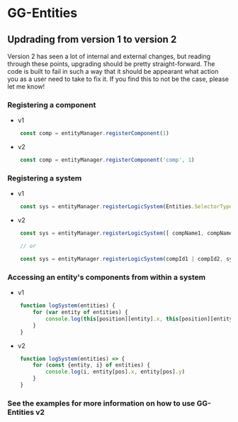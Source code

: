 # GG-Entities

## Updrading from version 1 to version 2

Version 2 has seen a lot of internal and external changes, but reading through these points, upgrading should be pretty straight-forward. The code is built to fail in such a way that it should be appearant what action you as a user need to take to fix it. If you find this to not be the case, please let me know!

### Registering a component

* v1
```javascript
    const comp = entityManager.registerComponent(1)
```

* v2
```javascript
    const comp = entityManager.registerComponent('comp', 1)
```

### Registering a system

* v1
```javascript
    const sys = entityManager.registerLogicSystem(Entities.SelectorType.GetWith, comp1 | comp2, system)
```

* v2
```javascript
    const sys = entityManager.registerLogicSystem([ compName1, compName2 ], system)

    // or

    const sys = entityManager.registerLogicSystem(compId1 | compId2, system)
```

### Accessing an entity's components from within a system

* v1
```javascript
    function logSystem(entities) {
        for (var entity of entities) {
            console.log(this[position][entity].x, this[position][entity].y)
        }
    }
```

* v2
```javascript
    function logSystem(entities) => {
        for (const {entity, i} of entities) {
            console.log(i, entity[pos].x, entity[pos].y)
        }
    }
```

### See the examples for more information on how to use GG-Entities v2